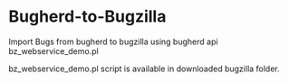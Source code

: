 Bugherd-to-Bugzilla
===================

Import Bugs from bugherd to bugzilla using bugherd api bz_webservice_demo.pl

bz_webservice_demo.pl script is available in downloaded bugzilla folder.
